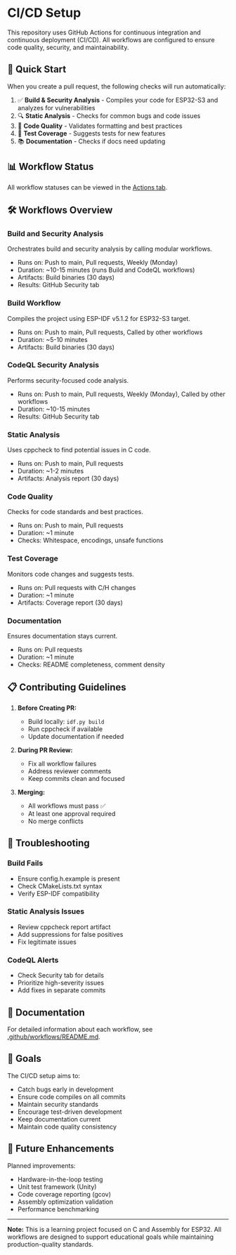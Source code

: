 # CI/CD Setup

This repository uses GitHub Actions for continuous integration and continuous deployment (CI/CD). All workflows are configured to ensure code quality, security, and maintainability.

## 🚀 Quick Start

When you create a pull request, the following checks will run automatically:
1. ✅ **Build & Security Analysis** - Compiles your code for ESP32-S3 and analyzes for vulnerabilities
2. 🔍 **Static Analysis** - Checks for common bugs and code issues
3. 📝 **Code Quality** - Validates formatting and best practices
4. 🧪 **Test Coverage** - Suggests tests for new features
5. 📚 **Documentation** - Checks if docs need updating

## 📊 Workflow Status

All workflow statuses can be viewed in the [Actions tab](../../actions).

## 🛠️ Workflows Overview

### Build and Security Analysis
Orchestrates build and security analysis by calling modular workflows.
- Runs on: Push to main, Pull requests, Weekly (Monday)
- Duration: ~10-15 minutes (runs Build and CodeQL workflows)
- Artifacts: Build binaries (30 days)
- Results: GitHub Security tab

### Build Workflow
Compiles the project using ESP-IDF v5.1.2 for ESP32-S3 target.
- Runs on: Push to main, Pull requests, Called by other workflows
- Duration: ~5-10 minutes
- Artifacts: Build binaries (30 days)

### CodeQL Security Analysis
Performs security-focused code analysis.
- Runs on: Push to main, Pull requests, Weekly (Monday), Called by other workflows
- Duration: ~10-15 minutes
- Results: GitHub Security tab

### Static Analysis
Uses cppcheck to find potential issues in C code.
- Runs on: Push to main, Pull requests
- Duration: ~1-2 minutes
- Artifacts: Analysis report (30 days)

### Code Quality
Checks for code standards and best practices.
- Runs on: Push to main, Pull requests
- Duration: ~1 minute
- Checks: Whitespace, encodings, unsafe functions

### Test Coverage
Monitors code changes and suggests tests.
- Runs on: Pull requests with C/H changes
- Duration: ~1 minute
- Artifacts: Coverage report (30 days)

### Documentation
Ensures documentation stays current.
- Runs on: Pull requests
- Duration: ~1 minute
- Checks: README completeness, comment density

## 📋 Contributing Guidelines

1. **Before Creating PR:**
   - Build locally: `idf.py build`
   - Run cppcheck if available
   - Update documentation if needed

2. **During PR Review:**
   - Fix all workflow failures
   - Address reviewer comments
   - Keep commits clean and focused

3. **Merging:**
   - All workflows must pass ✅
   - At least one approval required
   - No merge conflicts

## 🔧 Troubleshooting

### Build Fails
- Ensure config.h.example is present
- Check CMakeLists.txt syntax
- Verify ESP-IDF compatibility

### Static Analysis Issues
- Review cppcheck report artifact
- Add suppressions for false positives
- Fix legitimate issues

### CodeQL Alerts
- Check Security tab for details
- Prioritize high-severity issues
- Add fixes in separate commits

## 📖 Documentation

For detailed information about each workflow, see [.github/workflows/README.md](.github/workflows/README.md).

## 🎯 Goals

The CI/CD setup aims to:
- Catch bugs early in development
- Ensure code compiles on all commits
- Maintain security standards
- Encourage test-driven development
- Keep documentation current
- Maintain code quality consistency

## 🔮 Future Enhancements

Planned improvements:
- Hardware-in-the-loop testing
- Unit test framework (Unity)
- Code coverage reporting (gcov)
- Assembly optimization validation
- Performance benchmarking

---

**Note:** This is a learning project focused on C and Assembly for ESP32. All workflows are designed to support educational goals while maintaining production-quality standards.
